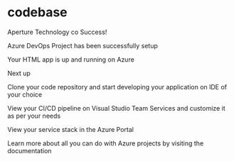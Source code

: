 # codebase
Aperture Technology co
Success!

Azure DevOps Project has been successfully setup

Your HTML app is up and running on Azure


Next up



 

Clone your code repository and start developing your application on IDE of your choice


 

View your CI/CD pipeline on Visual Studio Team Services and customize it as per your needs


 

View your service stack in the Azure Portal


 

Learn more about all you can do with Azure projects by visiting the documentation

